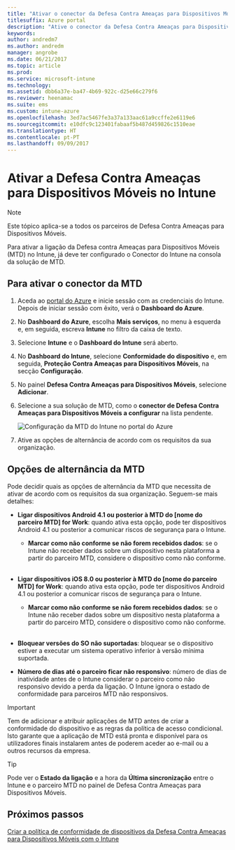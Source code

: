 ```yaml
---
title: "Ativar o conector da Defesa Contra Ameaças para Dispositivos Móveis com o Intune"
titlesuffix: Azure portal
description: "Ative o conector da Defesa Contra Ameaças para Dispositivos Móveis no Intune."
keywords: 
author: andredm7
ms.author: andredm
manager: angrobe
ms.date: 06/21/2017
ms.topic: article
ms.prod: 
ms.service: microsoft-intune
ms.technology: 
ms.assetid: dbb6a37e-ba47-4b69-922c-d25e66c279f6
ms.reviewer: heenamac
ms.suite: ems
ms.custom: intune-azure
ms.openlocfilehash: 3ed7ac5467fe3a37a133aac61a9ccffe2e6119e6
ms.sourcegitcommit: e10dfc9c123401fabaaf5b487d459826c1510eae
ms.translationtype: HT
ms.contentlocale: pt-PT
ms.lasthandoff: 09/09/2017
---
```

# <a name="enable-mobile-threat-defense-in-intune"></a>Ativar a Defesa Contra Ameaças para Dispositivos Móveis no Intune

> [!NOTE] 
> Este tópico aplica-se a todos os parceiros de Defesa Contra Ameaças para Dispositivos Móveis.

Para ativar a ligação da Defesa contra Ameaças para Dispositivos Móveis (MTD) no Intune, já deve ter configurado o Conector do Intune na consola da solução de MTD.

## <a name="to-enable-the-mtd-connector"></a>Para ativar o conector da MTD

1. Aceda ao [portal do Azure](https://portal.azure.com) e inicie sessão com as credenciais do Intune. Depois de iniciar sessão com êxito, verá o **Dashboard do Azure**.

2. No **Dashboard do Azure**, escolha **Mais serviços**, no menu à esquerda e, em seguida, escreva **Intune** no filtro da caixa de texto.

3. Selecione **Intune** e o **Dashboard do Intune** será aberto.

4. No **Dashboard do Intune**, selecione **Conformidade do dispositivo** e, em seguida, **Proteção Contra Ameaças para Dispositivos Móveis**, na secção **Configuração**.

5. No painel **Defesa Contra Ameaças para Dispositivos Móveis**, selecione **Adicionar**.

6. Selecione a sua solução de MTD, como o **conector de Defesa Contra Ameaças para Dispositivos Móveis a configurar** na lista pendente.

    ![Configuração da MTD do Intune no portal do Azure](./media/enable-mtd-connector-1.png)

7. Ative as opções de alternância de acordo com os requisitos da sua organização.

## <a name="mtd-toggle-options"></a>Opções de alternância da MTD

Pode decidir quais as opções de alternância da MTD que necessita de ativar de acordo com os requisitos da sua organização. Seguem-se mais detalhes:

- **Ligar dispositivos Android 4.1 ou posterior à MTD do [nome do parceiro MTD] for Work**: quando ativa esta opção, pode ter dispositivos Android 4.1 ou posterior a comunicar riscos de segurança para o Intune.
    - **Marcar como não conforme se não forem recebidos dados**: se o Intune não receber dados sobre um dispositivo nesta plataforma a partir do parceiro MTD, considere o dispositivo como não conforme.
<br></br>
- **Ligar dispositivos iOS 8.0 ou posterior à MTD do [nome do parceiro MTD] for Work**: quando ativa esta opção, pode ter dispositivos Android 4.1 ou posterior a comunicar riscos de segurança para o Intune.
    - **Marcar como não conforme se não forem recebidos dados**: se o Intune não receber dados sobre um dispositivo nesta plataforma a partir do parceiro MTD, considere o dispositivo como não conforme.
<br></br>
- **Bloquear versões do SO não suportadas**: bloquear se o dispositivo estiver a executar um sistema operativo inferior à versão mínima suportada.

- **Número de dias até o parceiro ficar não responsivo**: número de dias de inatividade antes de o Intune considerar o parceiro como não responsivo devido a perda da ligação. O Intune ignora o estado de conformidade para parceiros MTD não responsivos.

> [!IMPORTANT] 
> Tem de adicionar e atribuir aplicações de MTD antes de criar a conformidade do dispositivo e as regras da política de acesso condicional. Isto garante que a aplicação de MTD está pronta e disponível para os utilizadores finais instalarem antes de poderem aceder ao e-mail ou a outros recursos da empresa.

> [!TIP]
> Pode ver o **Estado da ligação** e a hora da **Última sincronização** entre o Intune e o parceiro MTD no painel de Defesa Contra Ameaças para Dispositivos Móveis.

## <a name="next-steps"></a>Próximos passos

[Criar a política de conformidade de dispositivos da Defesa Contra Ameaças para Dispositivos Móveis com o Intune](mtd-device-compliance-policy-create.md)
